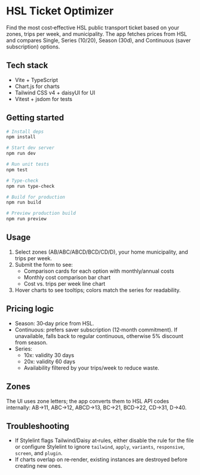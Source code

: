 # HSL Ticket Optimizer

Find the most cost‑effective HSL public transport ticket based on your zones, trips per week, and municipality. The app fetches prices from HSL and compares Single, Series (10/20), Season (30d), and Continuous (saver subscription) options.

## Tech stack
- Vite + TypeScript
- Chart.js for charts
- Tailwind CSS v4 + daisyUI for UI
- Vitest + jsdom for tests

## Getting started
```bash
# Install deps
npm install

# Start dev server
npm run dev

# Run unit tests
npm test

# Type-check
npm run type-check

# Build for production
npm run build

# Preview production build
npm run preview
```

## Usage
1. Select zones (AB/ABC/ABCD/BCD/CD/D), your home municipality, and trips per week.
2. Submit the form to see:
   - Comparison cards for each option with monthly/annual costs
   - Monthly cost comparison bar chart
   - Cost vs. trips per week line chart
3. Hover charts to see tooltips; colors match the series for readability.

## Pricing logic
- Season: 30‑day price from HSL.
- Continuous: prefers saver subscription (12‑month commitment). If unavailable, falls back to regular continuous, otherwise 5% discount from season.
- Series:
  - 10x: validity 30 days
  - 20x: validity 60 days
  - Availability filtered by your trips/week to reduce waste.

## Zones
The UI uses zone letters; the app converts them to HSL API codes internally:
AB→11, ABC→12, ABCD→13, BC→21, BCD→22, CD→31, D→40.

## Troubleshooting
- If Stylelint flags Tailwind/Daisy at‑rules, either disable the rule for the file or configure Stylelint to ignore `tailwind`, `apply`, `variants`, `responsive`, `screen`, and `plugin`.
- If charts overlap on re‑render, existing instances are destroyed before creating new ones.
